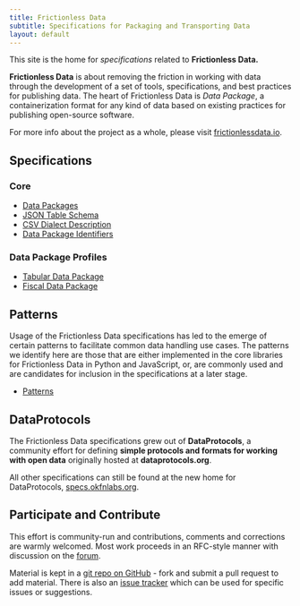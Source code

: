 ```yaml
---
title: Frictionless Data
subtitle: Specifications for Packaging and Transporting Data
layout: default
---
```



This site is the home for *specifications* related to **Frictionless
Data.**

**Frictionless Data** is about removing the friction in working with
data through the development of a set of tools, specifications, and
best practices for publishing data. The heart of Frictionless Data is
*Data Package*, a containerization format for any kind of data based
on existing practices for publishing open-source software.

For more info about the project as a whole, please visit
[frictionlessdata.io](http://frictionlessdata.io).

## Specifications

### Core

- [Data Packages](/data-packages/)
- [JSON Table Schema](/json-table-schema/)
- [CSV Dialect Description](/csv-dialect/)
- [Data Package Identifiers](/data-package-identifier/)

### Data Package Profiles

- [Tabular Data Package](/tabular-data-package/)
- [Fiscal Data Package](/fiscal-data-package/)

## Patterns

Usage of the Frictionless Data specifications has led to the emerge of certain patterns to facilitate common data handling use cases. The patterns we identify here are those that are either implemented in the core libraries for Frictionless Data in Python and JavaScript, or, are commonly used and are candidates for inclusion in the specifications at a later stage.

- [Patterns](/patterns/)

## DataProtocols

The Frictionless Data specifications grew out of **DataProtocols**, a
community effort for defining **simple protocols and formats for
working with open data** originally hosted at **dataprotocols.org**.

All other specifications can still be found at the new home for
DataProtocols, [specs.okfnlabs.org](http://specs.okfnlabs.org).

## Participate and Contribute

This effort is community-run and contributions, comments and corrections are
warmly welcomed. Most work proceeds in an RFC-style manner with discussion on
the [forum][forum].

Material is kept in a [git repo on GitHub][repo] - fork and submit a pull
request to add material. There is also an [issue tracker][issues] which can be
used for specific issues or suggestions.

[forum]: https://discuss.okfn.org/c/frictionless-data
[repo]: https://github.com/frictionlessdata/specs
[issues]: https://github.com/frictionlessdata/specs/issues

